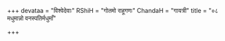 +++
devataa = "विश्वेदेवाः"
RShiH = "गोतमो राहूगणः"
ChandaH = "गायत्री"
title = "०८ मधुमान्नो वनस्पतिर्मधुमाँ"

+++
